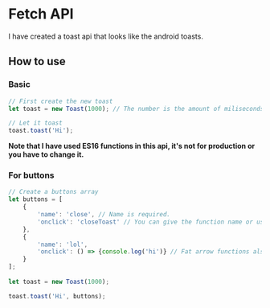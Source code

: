 # Fetch API
I have created a toast api that looks like the android toasts.

## How to use
### Basic
```javascript
// First create the new toast
let toast = new Toast(1000); // The number is the amount of miliseconds the toast must be displayed.

// Let it toast
toast.toast('Hi');
```
**Note that I have used ES16 functions in this api, it's not for production or you have to change it.**

### For buttons
```javascript
// Create a buttons array
let buttons = [
	{
		'name': 'close', // Name is required.
		'onclick': 'closeToast' // You can give the function name or use 'closeToast' to give the command to close the toast.
	},
	{
		'name': 'lol',
		'onclick': () => {console.log('hi')} // Fat arrow functions also work.
	}
];
      
let toast = new Toast(1000);

toast.toast('Hi', buttons);
```
